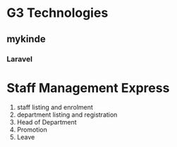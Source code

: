 # G3 Technologies

## mykinde

### Laravel

# Staff Management Express
1. staff listing and enrolment
2. department listing and registration
3. Head of Department 
4. Promotion
5. Leave

<p <i for full package and demo contact g3send@gmail.com
